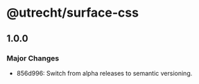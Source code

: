 # @utrecht/surface-css

## 1.0.0

### Major Changes

- 856d996: Switch from alpha releases to semantic versioning.
